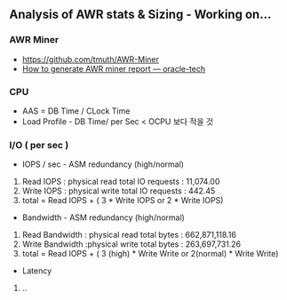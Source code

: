 ## Analysis of AWR stats & Sizing   - Working on...
### AWR Miner
* https://github.com/tmuth/AWR-Miner
* [How to generate AWR miner report — oracle-tech](https://www.doag.org/formes/pubfiles/8474039/2016-DB-Maris_Elsins-Mining_the_AWR_v2__Trend_Analysis-Manuskript.pdf)
### CPU
* AAS = DB Time / CLock Time
* Load Profile - DB Time/ per Sec < OCPU 보다 적을 것


### I/O ( per sec )
* IOPS / sec  -  ASM redundancy (high/normal)
1) Read IOPS : physical read total IO requests	: 11,074.00 
2) Write IOPS : physical write total IO requests	: 442.45 
3) total = Read IOPS +  ( 3 * Write IOPS or  2 * Write IOPS)

* Bandwidth -  ASM redundancy (high/normal)
1) Read Bandwidth : physical read total bytes	 : 662,871,118.16  
2) Write Bandwidth :physical write total bytes	 : 263,697,731.26 
3) total = Read IOPS +  ( 3 (high) * Write Write or  2(normal) * Write Write)

* Latency 
1) ..

